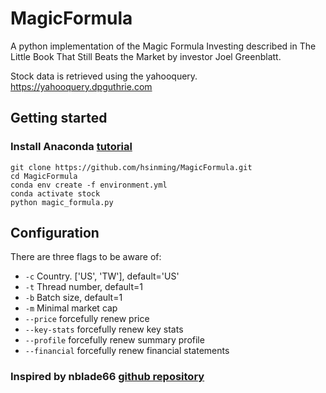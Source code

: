 # MagicFormula
A python implementation of the Magic Formula Investing described in The Little Book That Still Beats the Market by investor Joel Greenblatt.

Stock data is retrieved using the yahooquery. https://yahooquery.dpguthrie.com

## Getting started

### Install Anaconda [tutorial](https://docs.anaconda.com/anaconda/install/index.html)

```
git clone https://github.com/hsinming/MagicFormula.git
cd MagicFormula
conda env create -f environment.yml
conda activate stock
python magic_formula.py
```

## Configuration

There are three flags to be aware of:

* `-c`    Country. ['US', 'TW'], default='US'
* `-t`    Thread number, default=1
* `-b`    Batch size, default=1
* `-m`    Minimal market cap
* `--price`    forcefully renew price
* `--key-stats`    forcefully renew key stats
* `--profile`    forcefully renew summary profile
* `--financial`    forcefully renew financial statements

### Inspired by nblade66 [github repository](https://github.com/nblade66/MagicFormula)
